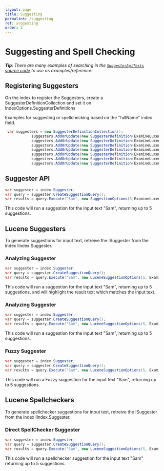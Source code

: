 ```yaml
---
layout: page
title: Suggesting
permalink: /suggesting
ref: suggesting
order: 2
---
```

Suggesting and Spell Checking
===

_**Tip**: There are many examples of searching in the [`SuggesterApiTests` source code](https://github.com/Shazwazza/Examine/blob/master/src/Examine.Test/Lucene/Suggest/SuggesterApiTests.cs) to use as examples/reference._


## Registering Suggesters

On the index to register the Suggesters, create a SuggesterDefinitionCollection and set it on IndexOptions.SuggesterDefinitions

Examples for suggesting or spellchecking based on the "fullName" index field.

```cs
 var suggesters = new SuggesterDefinitionCollection();
            suggesters.AddOrUpdate(new SuggesterDefinition(ExamineLuceneSuggesterNames.AnalyzingInfixSuggester, ExamineLuceneSuggesterNames.AnalyzingInfixSuggester, new string[] { "fullName" }));
            suggesters.AddOrUpdate(new SuggesterDefinition(ExamineLuceneSuggesterNames.AnalyzingSuggester, ExamineLuceneSuggesterNames.AnalyzingSuggester, new string[] { "fullName" }));
            suggesters.AddOrUpdate(new SuggesterDefinition(ExamineLuceneSuggesterNames.DirectSpellChecker, ExamineLuceneSuggesterNames.DirectSpellChecker, new string[] { "fullName" }));
            suggesters.AddOrUpdate(new SuggesterDefinition(ExamineLuceneSuggesterNames.DirectSpellChecker_LevensteinDistance, ExamineLuceneSuggesterNames.DirectSpellChecker_LevensteinDistance, new string[] { "fullName" }));
            suggesters.AddOrUpdate(new SuggesterDefinition(ExamineLuceneSuggesterNames.DirectSpellChecker_JaroWinklerDistance, ExamineLuceneSuggesterNames.DirectSpellChecker_JaroWinklerDistance, new string[] { "fullName" }));
            suggesters.AddOrUpdate(new SuggesterDefinition(ExamineLuceneSuggesterNames.DirectSpellChecker_NGramDistance, ExamineLuceneSuggesterNames.DirectSpellChecker_NGramDistance, new string[] { "fullName" }));
            suggesters.AddOrUpdate(new SuggesterDefinition(ExamineLuceneSuggesterNames.FuzzySuggester, ExamineLuceneSuggesterNames.FuzzySuggester, new string[] { "fullName" }));
```

## Suggester API

```cs
var suggester = index.Suggester;
var query = suggester.CreateSuggestionQuery();
var results = query.Execute("Sam", new SuggestionOptions(5,ExamineLuceneSuggesterNames.AnalyzingSuggester));
```

This code will run a suggestion for the input text "Sam", returning up to 5 suggestions.

## Lucene Suggesters

To generate suggestions for input text, retreive the ISuggester from the index IIndex.Suggester.

### Analyzing Suggester

```cs
var suggester = index.Suggester;
var query = suggester.CreateSuggestionQuery();
var results = query.Execute("Sam", new LuceneSuggestionOptions(5, ExamineLuceneSuggesterNames.AnalyzingInfixSuggester));
```

This code will run a suggestion for the input text "Sam", returning up to 5 suggestions, and will highlight the result text which matches the input text..

### Analyzing Suggester

```cs
var suggester = index.Suggester;
var query = suggester.CreateSuggestionQuery();
var results = query.Execute("Sam", new LuceneSuggestionOptions(5, ExamineLuceneSuggesterNames.AnalyzingSuggester));
```

This code will run a suggestion for the input text "Sam", returning up to 5 suggestions.

### Fuzzy Suggester

```cs
var suggester = index.Suggester;
var query = suggester.CreateSuggestionQuery();
var results = query.Execute("Sam", new LuceneSuggestionOptions(5, ExamineLuceneSuggesterNames.FuzzySuggester));
```

This code will run a Fuzzy suggestion for the input text "Sam", returning up to 5 suggestions.

## Lucene Spellcheckers

To generate spellchecker suggestions for input text, retreive the ISuggester from the index IIndex.Suggester.

### Direct SpellChecker Suggester

```cs
var suggester = index.Suggester;
var query = suggester.CreateSuggestionQuery();
var results = query.Execute("Sam", new LuceneSuggestionOptions(5, ExamineLuceneSuggesterNames.DirectSpellChecker));
```

This code will run a spellchecker suggestion for the input text "Sam" returning up to 5 suggestions.

